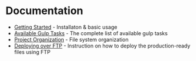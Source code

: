 Documentation
=============

* [Getting Started](getting-started.md) - Installaton & basic usage
* [Available Gulp Tasks](available-gulp-tasks.md) - The complete list of
available gulp tasks
* [Project Organization](project-organization.md) - File system organization
* [Deploying over FTP](deploying-over-ftp.md) - Instruction on how to deploy
the production-ready files using FTP